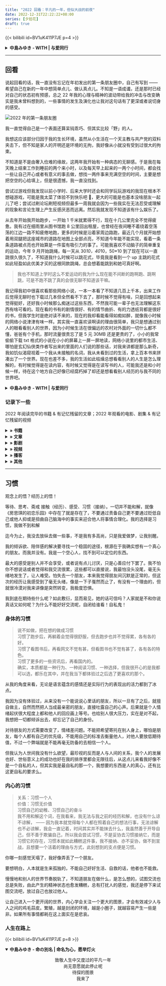 ```yaml
---
title: "2022 回看：平凡的一年，但似大战的前夜"
date: 2022-12-31T22:22:22+08:00
series: [夕拾花]
draft: true
---
```


{{< bilibili id=BV1uK411P7JE p=4 >}}

<details>
  <summary><b>中島みゆき - WITH | 与爱同行</b></summary>

> 1. PC 端食用更佳；
> 2. Chrome 浏览器在视频播放中两次右击鼠标可选择画中画模式悬浮视频，一边看演唱，一边看文字体验更好呦！

> 此曲出自中岛美雪的 1990 年的第 18 张专辑［穿越夜色］，专辑中的前几首歌层层递进，描绘出一段段人会经历的苦情与离别，流露着人生而来就伴随着的孤独、空虚和疑虑 —— 文字和话语的能力是如此苍白，「**每个人都被锁在一座没有出口的玻璃城之中**」，一个人总不会真正地了解另一个人，每个人的经历也不会真正地被了解，走入一个人的心「**那会像在遥远的沙漠里旅行般艰巨**」。

> 在穿越了一系列漫长的、深渊般的黑夜之后，终于迎来了温暖的晨光，那便是专辑的最后一首歌，黑暗中的一缕光 ——《WITH》。温暖的光终于照进你心底的那个角落，照到了那个蜷缩在黑暗中的另一个自己。

> WITH ，带祂出来吧！ WITH，下一次出发，写上同样的名字，没有人知道，那是另一个迷路的自己。

> 2007 年歌旅演唱会上，55 岁的中岛美雪一袭红裙，鹤立高歌。曲末，跟随往复回旋的主调，依然独身的中岛美雪用手语打出了那时刻她对于这首歌的理解：WITH LOVE －－ 与爱同行。

> 流畅的旋律如滑翔翼般四处翩飞，中岛美雪稳定的中高音潇洒鸣亮，她歌唱着一个人生活的自在，也歌唱着一个人生活的遗憾：「**不管是谁都可以一个人开启这旅程，在孤独时也可以一个人放声哭泣，但是自己一个人在欢笑却感觉好孤寂**」。这种状态并不是说拥有亲情、爱情抑或友情就会消除的，人都是只身降生在人世的，独自过活、形单影只是如此天经地义，人生来就是孤单的啊。

> 所以将爱放在 WITH 的身旁吧，WITH LOVE，尽管人生注定是一个人的旅程，并且「**笔记本上随时都在记录，永远在启程出发无法停下**」，但要记得别把自己落下，好好地爱自己爱他人爱生活爱世界，「**这样（在这段旅程中）就不用写下寂寞、空虚和疑虑**」。

</details>

---

## 回看

说起回看的话，我一直没有忘记在年初发出的第一条朋友圈中，自己有写到 —— 希望自己在新的一年中想简单点儿、做认真点儿。不知是一语成谶，还是那时已经对自己的状态初有预感，总之 22 年我的心理与精神的波动带给我的冲击与改变确实是我未曾料想到的，一些事情的发生及演化也让我对这句话有了更深或者说切身的感受。

![](https://image-host-1255524710.cos.ap-beijing.myqcloud.com/img/2022.png "2022 年的第一条朋友圈")

我一直觉得自己是一个表面还算呆钝乖巧、但其实比较「野」的人。

我想这应该部分归因于我的生长环境，虽然从小生活在一个天主教与共产党的双料夹击下，但不知是家人的开明还是环境的无拘，我好像从小就没有受到过很大的拘束。

不知道是不是由奢入俭难的缘故，这两年我开始有一种病态的无聊感。于是我在每天晚上结束工作到睡前的两个来小时，以及每天早上起来的一两个小时间，都会找一些让自己开心或者有意义的事去做，想找一两件事来充满空空的时间，主要是想把空空的心给填上，但是很遗憾，我一直没找到。

尝试过游戏但我发现以前小学时、后来大学时还会和同学玩玩游戏的我现在根本不想碰游戏，可能是我太菜了体验不到快乐吧 🤭，更大的可能是也基本没啥朋友一起儿了吧；尝试过刷论坛刷短视频但最多一周我就会因为一些我实在无法忍受或理解的现象和言论生理上产生反感厌恶而远离。然后我就发现不知道该有什么娱乐了。

从去年开始我开始跑步，一开始 1 千米就累得不行，现在十几公里完全不觉得疲惫。我有过在细雨里从图书馆跑 8 公里回出租屋，也曾经在夜间睡不着绕着空荡荡的江边一路不知疲倦地跑，更多的时候是沿着家周边路跑，最近几个月就开始想着用双腿把这座城市的道路在地图上全部点亮，不知道今年能不能实现，看着一条条道路被点亮也开始算是一件蛮有吸引力的事了。可能我喜欢不动脑子的简单重复的运动，今年 9 月开始跳绳，每一天从 30*10，40*10，50\*10 到了现在可以一直跳很久很久了，不知道我什么时候可以跳花式，毕竟我是看到一个 up 主跳的花式如此轻盈如此优美才买的这根同款跳绳，总会想着能跳到和她可真好啊。

> 我也不知道上学时这么不爱运动的我为什么现在能不间断的跑啊跑、跳啊跳，可是不跑不跳了真的会很无聊不知道该干嘛。

我记得我初中很喜欢看那些网络小说，一本一本看了不知道几百上千本，出来工作后觉得无聊时也下载过几本但全然看不下去了，那时候不觉得有啥，只是回想起来觉得挺好，还好我小时候那么痴迷过这些东西，不然我可能一辈子也无法理解这东西有啥可看的。现在看的书有的剧情很好、有的情节曲折、有的力透纸背都是很好的书，但我学生时是绝对读不来的，现在的我却看能看得如痴如醉，就像我小时候的网络小说津津有味一样。其实我一直喜欢读啊读的理由很简单，我只是想通过别人的眼看看别人的世界，因为小时候生活在很偏远的农村对外面的一切什么都不懂，爸爸有个手机，那时流量很贵忘了是 5 元 30MB 还是更贵的了，小小的我常偷偷下载 txt 格式的小说在小小的屏幕上一屏一屏地读，网络小说里的都市生活、哪怕是玄幻仙侠类作者写出来的里面的人们说的那些话，对我来讲都是那么新奇，我如饥似渴窥视着一个我从未接触的名词，我从未看到过的生活，拿上百本书来拼凑出了一个世界。现在也差不多，我的生活如此枯燥总想看看别人的人生是怎么理解的，有时候觉得是在读内容，有时候又觉得是在读写书的人，可能我还是和小时候一样，待在这个地方自己好像已经腐朽掉了却还是想看看别人经历的与我不同的世界吧。

<details>
  <summary><b>中島みゆき - WITH | 与爱同行</b></summary>

### 贪图与渴求

全用故事、细节：从割裂开始，谈自己从小到大感受到的割裂，最后谈到自己对一些想法、关系的迷思不解，发现我最近的迷思不在于政治性抑郁，而是来源于最亲近的人，我的焦虑感来自于我的家庭、朋友，然后讲想清楚之后干的事 —— 十一回家谈话我们家负债还清了，母亲好转了兄弟们都工作了；和这两年对我帮助最大的朋友坦露了自己确实因为不确定感有诸多担忧、不安与不解。

> 也许我的一些执念与做法会显得矫情与拧巴，不过我的心情确实有轻松很多 —— 而这对我真得很重要，非常重要。

因为其实这些事情我行动了之后无论任何结果如何，发现自己都是能够且心甘情愿承受的，比如谈完话回来后就早睡早起了；会更愿意积极主动但是不会预设期望的去搭建一些连接。

贪图的是自在、渴求的是真心。经济自立之后，我的精神也要开始学会真正地适应一个人的生活啊。

- 教内与教外：书上写的、我所学的与我从小接触的有割裂感；—— 有些东西不是非此即彼，有些
- 墙内与墙外：目之所及、耳之所闻与我所被教育的有割裂感；
- 心内与心外：我所秉持的、我的执念，我的心思产生动摇了。

分享的欲望空前上升  
 学龄前的事情我已经完全没有记忆了；小学时的朋友随着我的四处漂泊也早已未有联系，过年回去能否认识都已经是未知数了；初中三年三个地方天南海北更是很难说留下什么印象了。我自认为自己还算是朋友的朋友门就是从高中开始的，我们可以玩得很好，一起开心度过很多时光，但其实那时我已经开始不会聊自己了，我只是团体的一员，并没有说点对点的关系。21 年应该是老天赐给我的一年，一切就像做梦一样，现在回想起来依旧觉得很不真切。  
 可能我从未拥有，所以我恐惧拥有，但其实我恐惧失去，因为给人期望，又让人失望是人世间最残酷的事。没有经历过的我肯定又把期望填得太满而不自知，被情绪影响得太深，最终害人害己。
哪怕我做了层层的心理建设，我发现自己还是不可避免地会沮丧、走不出来，连续的失眠，孤寂、哭泣、不解。我去翻看自己的聊天记录，看设置为私密的朋友圈、看用来随时记录每天想法碎碎念但从未回头看过的随想录，发现这一年里里面自嘲、自我批评、情绪低落、自我开解的内容是如此之多，情绪的流水账一条一条排布有千条之多，有意思的是描述自杀的消息出现了四次，我不想说起当时我到底在想什么把自己逼到了一个怎样的内心世界让我在深夜里敲下了那些话，我自认为虽然有时淡漠，但其实还算是个热爱生活、热爱生命，追求真善美、追求爱的人，那一刻恍惚间我意识到自己心里上确实出了问题。  
 我会做与现实相关的梦了，有痛苦、有幸福，但无一例外都有认识的朋友的面孔，我精神状态堪忧。
我不知道如何与人相处。我不知道该如何对待一个人才好，也不知道该不该对他人抱有期待。

[选择逃避选择](https://m.bilibili.com/video/BV1cG4y1s7Gs)，会想起自己之前往往做出改变是就是没了安全牌，考公从不在计划之内，考研也只能被割弃，我没得选了，只能找工作。

我不知道如何与自己相处。  
 有些东西，当你开始注视它时，他才显现出来。我与世界的联系断了，我与人的联系断了，我与自己的联系断了。

到后面我已经分不清自己是欲望填不满的贪心兽，还是干涸到了极点的渴求者，总之我想做的就是抓住那些已经飞走的东西，可终究是幻想，我似乎没成功过也永远成功不了。我压抑、我克制、但我又忍不住，我不停地伸出手一遍一遍地想要抓住一些实在，可到手的全是幻影和泡沫，这反过来更在不断地击溃着我。

我以为我的痛苦是来源于自己长大了，但好像又不是这样，这个世界真的和小时候在心中的形象南辕北辙了。

### 做点儿什么

在这过去的一年里，有很长一段时间囿于自己的幼稚和软弱，我会在深夜睡不着胡思乱想或是一个人在街上逛荡觉得困苦无助不知如何排解时，给一些朋友念念叨叨了不少可能会干扰人心情的莫名其妙的小作文，感谢善良的你们在那段时期没有删掉我这个日渐话痨但又经常说话晕头转向、不知所谓的呓语人，真的无比感谢 🥺。

倒垃圾那一段话 balabala

我已然腐朽，所以我苦苦追寻的无非是精神与肉体保持轻松活力，很让我开心的是 —— 我能感受到自己还是对一切那么充满好奇，这可能是老天赐给我的最宝贵的礼物。

</details>

### 记录下一些

2022 年阅读完毕的书籍 & 有记忆残留的文章；2022 年观看的电影、剧集 & 有记忆残留的视频

<details>
  <summary><b>» 书籍</b></summary>

- **《[挽救计划](https://book.douban.com/subject/35494160/)》[美] 安迪·威尔 / 耿辉 / 译林出版社**
- 《[R for Data Science](https://book.douban.com/subject/26757974/)》Hadley Wickham、Garrett Grolemund / O'Reilly Media
- 《[雕塑家](https://book.douban.com/subject/34978160/)》[美] 斯科特·麦克劳德 编绘 / 孙侃 / 湖南美术出版社
- **《[献给阿尔吉侬的花束](https://book.douban.com/subject/26362836/)》[美] 丹尼尔·凯斯 / 陈澄和 / 广西师范大学出版社**
- 《[跨越边界的社区](https://book.douban.com/subject/1051928/)》项飙 / 新知三联书店
- 《[把自己作为方法](https://book.douban.com/subject/35092383/)》项飙、吴琦 / 上海文艺出版社
- **《夹边沟记事》《定西孤儿院》《甘南纪事》杨显惠命运三部曲**
- 《[大医·破晓篇](https://book.douban.com/subject/36069426/)》马伯庸 / 上海文艺出版社
- **《[房思琪的初恋乐园](https://book.douban.com/subject/27614904/)》林奕含 / 北京联合出版公司**
- 《[大师与玛格丽特](https://book.douban.com/subject/27069991/)》米·阿·布尔加科夫 / 白桦熊 / 中央编译出版社
- 《[漫长的告别](https://book.douban.com/subject/30316475/)》[美] 雷蒙德·钱德勒 / 姚向辉 / 海南出版社
- 《卡尔马佐夫兄弟》
- 《古文观止》

</details>

<details>
  <summary><b>» 文章</b></summary>

- [财新 | 2021 年最具影响力的 21 件事](https://datanews.caixin.com/interactive/2021/2021final/)
- [关于 Type-C / 雷电 3 接口的科普（上）](https://zhuanlan.zhihu.com/p/101434503)
- [关于 Type-C / 雷电 3 接口的科普（下）](https://zhuanlan.zhihu.com/p/101486153)
- [五天剥夺理性，解密洗脑培训的千层套路](https://mp.weixin.qq.com/s/F4sQ6GOxONr--JBA5Y2EMA)
- [医院做的这些「拍片」检查，你可以多了解一点](https://sspai.com/post/67474)
- [Breiman 访谈录 |《统计建模：两种文化》20 周年纪念](https://mp.weixin.qq.com/s?__biz=MjM5NDQ3NTkwMA==&mid=2650148161&idx=1&sn=ab1d9a8c504389c6d53f6f749fa865cb)
- [R 语言数据科学导论](https://ds-r.leovan.tech/#)
- [让 YAML 变得像它看起来一样简单](https://linux.cn/article-13842-1.html)
- [SQL Style Guide](https://www.sqlstyle.guide/)
- [Handbook for Writers](https://saylordotorg.github.io/text_handbook-for-writers/index.html)
- [How Xi Rewrote China’s Rulebook to Build the Party Around Himself](https://www.bloomberg.com/graphics/2022-china-national-party-congress-xi-rules/?leadSource=uverify%20wall)
- [How Xi’s Shakeup Shattered Decades of Succession Rules in China](https://www.bloomberg.com/graphics/2022-china-party-congress-xi-new-leaders/?ai=eyJpc1N1YnNjcmliZWQiOnRydWUsImFydGljbGVSZWFkIjpmYWxzZSwiYXJ0aWNsZUNvdW50IjowLCJ3YWxsSGVpZ2h0IjoxfQ==)

</details>

<details>
  <summary><b>» 影剧</b></summary>

- **《[控方证人](https://movie.douban.com/subject/5294851/)》1982-12-04(美国)**
- 《[不要抬头](https://movie.douban.com/subject/34884712/)》2021-12-24(美国网络)
- 《[遗传厄运](https://movie.douban.com/subject/27621727/)》2018-06-08(美国)
- 《[美味毒妇](https://movie.douban.com/subject/20397453/)》2013-01-16(法国)
- 《[历史系男生](https://movie.douban.com/subject/1871817/)》2006-10-13(英国)
- 《[你可曾见过萤火虫？](https://movie.douban.com/subject/35412350/)》2021-04-09(土耳其)
- 《[花束般的恋爱](https://movie.douban.com/subject/34874432/)》2021-01-29(日本)
- **《[人生第二次](https://movie.douban.com/subject/35664467/)》2022-05-19(中国大陆)**
- 《[一年一度喜剧大赛](https://movie.douban.com/subject/35467072/)》2021-10-15(中国大陆)
- 《[沙丘](https://movie.douban.com/subject/3001114/)》2021-10-22(美国/中国大陆)
- **《[1 公升的泪](https://movie.douban.com/subject/1436900/)》2005-10-11(日本)**
- 《[健听女孩](https://movie.douban.com/subject/35048413/)》2021-08-13(美国网络)
- 《[云上的日子](https://movie.douban.com/subject/1291558/)》1995-10-27(意大利)
- 《[精灵旅社](https://movie.douban.com/subject/3269068/)》2012-09-28(美国)
- 《[精灵旅社 2](https://movie.douban.com/subject/21327493/)》2015-09-25(美国)
- 《[精灵旅社 4：变身大冒险](https://movie.douban.com/subject/30472643/)》2022-01-14(美国网络)
- **《[隐入尘烟](https://movie.douban.com/subject/35131346/)》2022-07-08(中国大陆)**
- 《[士兵之歌](https://movie.douban.com/subject/1295614/)》1959-12-01(苏联)
- 《[乌龙山伯爵](https://www.douban.com/location/drama/10863480/)》开心麻花舞台剧
- 《[万里归途](https://movie.douban.com/subject/26654184/)》2022-09-30(中国大陆)
- 《[土拨鼠之日](https://movie.douban.com/subject/1300613/)》1993-02-12(美国)
- **《[陽光普照](https://movie.douban.com/subject/30292777/)》2019-11-01(中国台湾)**
- 《[侧耳倾听](https://movie.douban.com/subject/1297052/)》1995-07-15(日本)
- 《[E.T.外星人](https://movie.douban.com/subject/1294638/)》1982-06-11(美国)
- **《[西线无战事](https://movie.douban.com/subject/3042261/)》2022-09-29(德国)**

</details>

<details>
  <summary><b>» 视频</b></summary>

- [中岛美雪 · 2007 歌旅演唱会](https://www.bilibili.com/video/BV1uK411P7JE)
- [中岛美雪 · 2016 一会演唱会](https://www.bilibili.com/video/BV144411i7mb)
- [先看测评 - 选投影仪：从入门到精通，3000 元 10 款横评](https://www.bilibili.com/video/BV13L4y1n7WQ/?share_source=copy_web&vd_source=dfeb89feb5ee367d116e92e86e0834fd)
- [Vercel 与 Next.js：开源全明星团队背后的商业逻辑｜ Monetizing Open Source](https://www.bilibili.com/video/BV1gR4y1u76v)
- [Git Basic](https://youtube.com/playlist?list=PLfQqWeOCIH4BXVnYaPgjR9_f8YF3WNAz0)、[Hugo Tutorial](https://youtube.com/playlist?list=PLLAZ4kZ9dFpOnyRlyS-liKL5ReHDcj4G3)、[CS50P](https://youtube.com/playlist?list=PLhQjrBD2T3817j24-GogXmWqO5Q5vYy0V)

</details>

<details>
  <summary><b>» 播客</b></summary>

- **声音发掘：**[不在场](https://buzaichang.xyz/)
- **读书分享：**[文化有限](https://www.xiaoyuzhoufm.com/podcast/5e4515bd418a84a046e2b11a)
- **泛文讲谈：**[一席](https://yixi.tv)、[螺丝在拧紧](https://www.xiaoyuzhoufm.com/podcast/6038445497d1b2c8c42d29ba)
- **技术编程：**[枫言枫语](https://fyfy.fm/)、[ByteTalk](https://bytetalk.fm/)
- **社论观察：**[东亚观察局](https://www.xiaoyuzhoufm.com/podcast/5e9a4e25418a84a046bc6156)、[不明白播客](https://www.bumingbai.net/)、[The Prince - The Economist](https://www.economist.com/theprincepod)
- **商业分析：**[三五环](https://www.xiaoyuzhoufm.com/podcast/5e280fab418a84a0461faa3c)、[乱翻书](https://www.xiaoyuzhoufm.com/podcast/61358d971c5d56efe5bcb5d2)、[疯投圈](https://crazy.capital/)、[硅谷 101](https://sv101.fireside.fm/)、[商业 WHY 酱](https://msbussinesswhy.fireside.fm/)、[商业就是这样](https://thatisbiz.fireside.fm/)
- **闲聊讨论：**[限时肤浅](https://www.xiaoyuzhoufm.com/podcast/5f56592d83c34e85dd9b6d53)、[不叁不肆](https://dao.fm/%E4%B8%8D%E5%8F%81%E4%B8%8D%E8%82%86/)、[展开讲讲](https://www.xiaoyuzhoufm.com/podcast/5e280faa418a84a0461f9bfb)、[日谈公园](https://www.xiaoyuzhoufm.com/podcast/5e280faa418a84a0461f9ad8)、[不把天聊 si](https://www.xiaoyuzhoufm.com/podcast/60de960e82b7520df0026844)、[跟宇宙结婚](https://www.xiaoyuzhoufm.com/podcast/5e284c39418a84a046263d8a)、[你吃香菜吗](https://www.xiaoyuzhoufm.com/podcast/62ce4812b94ef3c7f6c71f93)、[谐星聊天会](https://www.xiaoyuzhoufm.com/podcast/5e280fa7418a84a0461f912b)

</details>

<details>
  <summary><b>» 其他</b></summary>

- **Blog：**[Yihui Xie | 谢益辉](https://yihui.org/)
- **Bilibili：**[睡前消息](https://space.bilibili.com/316568752?spm_id_from=333.337.search-card.all.click)、[爱跳绳的鲁西西](https://space.bilibili.com/383458566)、[彭世职业培训学校](https://space.bilibili.com/1433760771/)
- **Youtube：**[幻海航行](https://www.youtube.com/channel/UCp1nO1bgVwks9b5EhKQGVag/videos)、[御坂美琴](https://www.youtube.com/channel/UCNUS6e1M0eUIv1F88kxRJ-g/playlists)、[医痴的木头屋](https://www.youtube.com/channel/UCR2f5HSx_E06HK6LzSzQQ5g/videos)

</details>

---

## 习惯

观念上的悟？经历上的悟！

等待、思考、斋戒
接触（经历）、感受、习惯（接纳）。一切并不能和解，就像《房思琪的初恋乐园》中存在了就是存在了，不要通过责备自己更不要通过贬低自己或他人抑或是扭曲自己脑海中的事实来迎合他人将事情合理化。我的选择是习惯，我做不到和解

迄今为止，我没去放纵去做一些事，不是我有多高尚，只是我爱做梦，让我别醒。

我的倾诉欲、陪伴感的解决要寻找一个稳固的途径，根源在于我确实想有一个真心的朋友。而我并没有。我是一个空心人，找不到可以定位的东西。

最大的感受是别人并不会享受，或者说有点儿讨厌，只是心善应付下罢了。我不怕你不想说话或者觉得和我交流很累，这些都可以直接说，我最怕没头没尾，毫无头绪地发生了，让人难受。怕失去一个朋友，本来我觉得朋友间沉默是正常的，但这次的经历让我感受到了毫无头绪，像是一下子戛然而止了，有没有一个理由的，但就很冷漠对我来讲像是突然转变，我极度恐惧。

我到底在期待些什么呢？如此敷衍，显而易见，她的话可信吗？人家就是不和你说真话又如何呢？为什么不能好好交流呢，自闭给谁看！自私鬼！

### 身体的习惯

> 说不如做，把在想的做成习惯  
> 习惯了跑步后，再躺着会觉得很舒服，但去跑步也并不觉得累，各有各的好。  
> 习惯了看图书后，再看网文不觉有甚，但看图书也不觉有甚了，各有各的特色。  
> 习惯了更多的一些资讯后，再看国内的。  
> 确实，本质都是一种行为、一种阅读习惯、一种选择，但我很开心的是我都可以选，都乐在其中，并在我当下都体验过之后选了更喜欢的那个。

从我的角度来看，无论是语言蕴含的感情还是实际行为的表现出的活力都到了冰点。

我因为没有体验过，从来没有一个能说说心里话的朋友，所以一旦有了之后，就擅自做主，自然而然把人当成最亲密的朋友，直接吐露自己的心声。后果就是个人情绪起伏很大程度上都和他人的回应画上等号。也给别人很大压力，实在是对不起，我想把一切都倾诉出去，却忘记了自己的身份。

对待朋友的方式需要改变了，情绪差问题。不能把希望寄托在别人身上，哪怕是朋友，每个人都有自己的优先级，不能用自己的标准去衡量他人，对他人要放低期待值，不过一个弊端就是不能再毫无防备的去相信一个人。

但我认为人世间我没有什么欲望，最珍视的反而是人与人间的关系，我个人的发展也好、世俗意义上的成功也好在我的排序里都会无限往后，从这点儿来看我好像不是一个自私的人，但其实我是最自私的那一个，我想要的东西是人的真心，还有比这更自私的要求么。

### 内心的习惯

> 关系：习惯一个人  
> 价值：习惯无价值  
> 习惯自己的幼稚、习惯自己的奋斗  
> 我不用和解这个词，在我看来，我无法与我之前的经历和解，也没有什么谅不谅解， —— 因为我本就觉得每个人都在照着自己的想法行事，无法谅解也不必谅解，我会一直记着，时间其实并不能抹去什么，我虽然善于开导自己，但不善于欺骗自己，所以我会尝试习惯，不是妥协去习惯接纳它，而是习惯它的存在，习惯本就如此糟糕这件事，我不接纳、亦不妥协，做不到宣战，且想要一个活着的理由与方式，此刻想到的支点便是习惯。

你哪一刻感觉天塌了，我好像弄丢了一个朋友。

要想明白，人本就是生来孤独的，不能自己好好生活、自救的话，他者也不能救。

慢慢地和别人的世界节奏脱轨了，不知道朋友在做什么，是怎么想的，试图交流也总是失败，由此产生的精神状态也愈发糟糕，总有打扰人的感觉，我还是停下来试图交流吧，放过自己也放过他人。

让自己进入一个更开阔的世界，内心学会关注一个更大的图景，才会有效减少人与人之间的鸡毛蒜皮。繁殖，越是封闭的环境，越是小圈子，就越容易产生一些是非。如果所有事情都耗在这上面实在是悲哀。

### 人生在路上

{{< bilibili id=BV1uK411P7JE p=8 >}}

<details open>
  <summary><b>中島みゆき - 命の別名 | 命名为心，愿举灯火</b></summary>

<p align="center">
致敬人生中又度过的平凡一年<br />
尚无意愿就此停止呢<br />
待探的图景<br />
我来了
</p>

</details>
